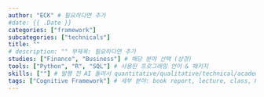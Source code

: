```yaml
---
author: "ECK" # 필요하다면 추가
#date: {{ .Date }}
categories: ["framework"]
subcategories: ["technicals"]
title: ""
# description: "" 부제목: 필요하다면 추가
studies: ["Finance", "Business"] # 해당 분야 선택 (상경)
tools: ["Python", "R", "SQL"] # 사용된 프로그래밍 언어 & 패키지
skills: [""] # 발행 전 AI 돌려서 quantitative/qualitative/technical/academic skillset 추출하기
tags: ["Cognitive Framework"] # 세부 분야: book report, lecture, class, M&A, valuation, quantitative analysis, fundamental analysis, portfolio management, asset allocation, sales, marketing, case study
---
```

